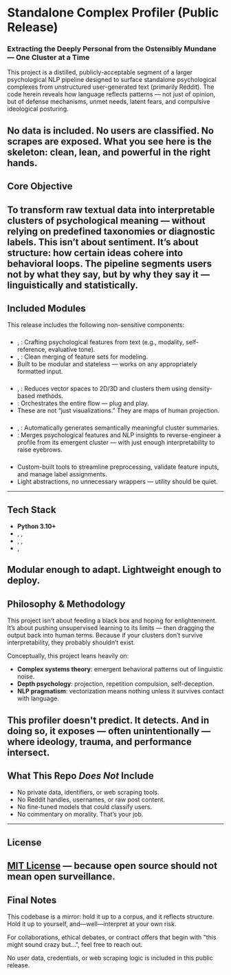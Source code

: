# Standalone Complex Profiler (Public Release)
### Extracting the Deeply Personal from the Ostensibly Mundane — One Cluster at a Time

This project is a distilled, publicly-acceptable segment of a larger psychological NLP pipeline designed to surface standalone psychological complexes from unstructured user-generated text (primarily Reddit). The code herein reveals how language reflects patterns — not just of opinion, but of defense mechanisms, unmet needs, latent fears, and compulsive ideological posturing.

No data is included. No users are classified. No scrapes are exposed. What you see here is the skeleton: clean, lean, and powerful in the right hands.
---
##  Core Objective

To transform raw textual data into interpretable clusters of psychological meaning — without relying on predefined taxonomies or diagnostic labels. This isn’t about sentiment. It’s about **structure**: how certain ideas cohere into behavioral loops. The pipeline segments users not by what they say, but by **why** they say it — linguistically and statistically.
---
## Included Modules

This release includes the following non-sensitive components:

### 
- , : Crafting psychological features from text (e.g., modality, self-reference, evaluative tone).
- , : Clean merging of feature sets for modeling.
- Built to be modular and stateless — works on any appropriately formatted input.

### 
- , : Reduces vector spaces to 2D/3D and clusters them using density-based methods.
- : Orchestrates the entire flow — plug and play.
- These are not “just visualizations.” They are maps of human projection.

### 
- , : Automatically generates semantically meaningful cluster summaries.
- : Merges psychological features and NLP insights to reverse-engineer a profile from its emergent cluster — with just enough interpretability to raise eyebrows.

### 
- Custom-built tools to streamline preprocessing, validate feature inputs, and manage label assignments.
- Light abstractions, no unnecessary wrappers — utility should be quiet.
---
## Tech Stack

- **Python 3.10+**
- , , 
- , , 
- , 

Modular enough to adapt. Lightweight enough to deploy. 
---
## Philosophy & Methodology

This project isn't about feeding a black box and hoping for enlightenment. It’s about pushing unsupervised learning to its limits — then dragging the output back into human terms. Because if your clusters don’t survive interpretability, they probably shouldn’t exist.

Conceptually, this project leans heavily on:
- **Complex systems theory**: emergent behavioral patterns out of linguistic noise.
- **Depth psychology**: projection, repetition compulsion, self-deception.
- **NLP pragmatism**: vectorization means nothing unless it survives contact with language.

This profiler doesn't predict. It **detects**. And in doing so, it exposes — often unintentionally — where ideology, trauma, and performance intersect.
---
##  What This Repo *Does Not* Include

- No private data, identifiers, or web scraping tools.
- No Reddit handles, usernames, or raw post content.
- No fine-tuned models that could classify users.
- No commentary on morality. That’s your job.

---

## License

[MIT License](https://choosealicense.com/licenses/mit/) — because open source should not mean open surveillance.
---
## Final Notes

This codebase is a mirror: hold it up to a corpus, and it reflects structure. Hold it up to yourself, and—well—interpret at your own risk.

For collaborations, ethical debates, or contract offers that begin with "this might sound crazy but...", feel free to reach out.


No user data, credentials, or web scraping logic is included in this public release.
